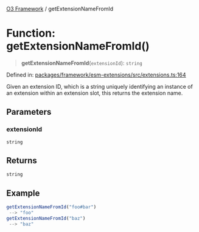 [O3 Framework](../API.md) / getExtensionNameFromId

# Function: getExtensionNameFromId()

> **getExtensionNameFromId**(`extensionId`): `string`

Defined in: [packages/framework/esm-extensions/src/extensions.ts:164](https://github.com/UjjawalPrabhat/openmrs-esm-core/blob/main/packages/framework/esm-extensions/src/extensions.ts#L164)

Given an extension ID, which is a string uniquely identifying
an instance of an extension within an extension slot, this
returns the extension name.

## Parameters

### extensionId

`string`

## Returns

`string`

## Example

```js
getExtensionNameFromId("foo#bar")
 --> "foo"
getExtensionNameFromId("baz")
 --> "baz"
```

